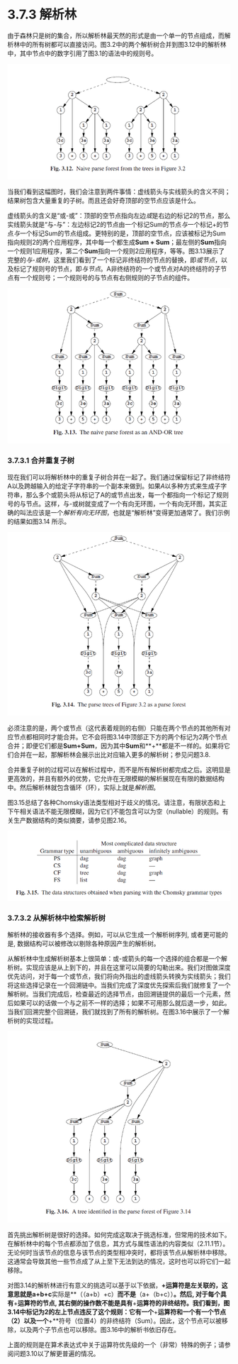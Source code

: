 # 3.7.3 解析林

由于森林只是树的集合，所以解析林最天然的形式是由一个单一的节点组成，而解析林中的所有树都可以直接访问。图3.2中的两个解析树合并到图3.12中的解析林中，其中节点中的数字引用了图3.1的语法中的规则号。

![图1](../../img/3.7.3_1-Fig.3.12.png)

当我们看到这幅图时，我们会注意到两件事情：虚线箭头与实线箭头的含义不同；结果树包含大量重复的子树。而且还会好奇顶部的空节点应该是什么。

虚线箭头的含义是“或-或”：顶部的空节点指向左边*或*是右边的标记2的节点，那么实线箭头就是“与-与”：左边标记2的节点由一个标记Sum的节点*与*一个标记+的节点*与*一个标记Sum的节点组成。更特别的是，顶部的空节点，应该被标记为Sum指向规则2的两个应用程序，其中每一个都生成**Sum + Sum**；最左侧的**Sum**指向一个规则1应用程序，第二个**Sum**指向一个规则2应用程序，等等。图3.13展示了完整的*与-或树*，这里我们看到了一个标记非终结符的节点的替换，即*或节点*，以及标记了规则号的节点，即*与节点*。A非终结符的一个或节点对A的终结符的子节点有一个规则号；一个规则号的与节点有右侧规则的子节点的组件。

![图2](../../img/3.7.3_2-Fig.3.13.png)

### 3.7.3.1 合并重复子树

现在我们可以将解析林中的重复子树合并在一起了。我们通过保留标记了非终结符A以及跨越输入的给定子字符串的一个副本来做到。如果*A*以多种方式来生成子字符串，那么多个或箭头将从标记了A的或节点出发，每一个都指向一个标记了规则号的与节点。这样，与-或树就变成了一个有向无环图，一个有向无环图，其实正确的叫法应该是一个*解析有向无环图*，也就是“解析林”变得更加通常了。我们示例的结果如图3.14 所示。

![图3](../../img/3.7.3_3-Fig.3.14.png)

必须注意的是，两个或节点（这代表着规则的右侧）只能在两个节点的其他所有对应节点都相同时才能合并。它不会将图3.14中顶部正下方的两个标记为2两个节点合并；即便它们都是**Sum+Sum**，因为其中**Sum**和**+**都是不一样的。如果将它们合并在一起，那解析林会展示出比对应输入更多的解析树；参见问题3.8.

合并重复子树的过程可以在解析过程中，而不是所有解析树都完成之后。这明显是更高效的，并且有额外的优势，它允许在无限模糊的解析展现在有限的数据结构中。然后解析林就包含循环（环），实际上就是*解析图*。

图3.15总结了各种Chomsky语法类型相对于歧义的情况。请注意，有限状态和上下午相关语法不能无限模糊，因为它们不能包含可以为空（nullable）的规则。有关生产数据结构的类似摘要，请参见图2.16。

![图4](../../img/3.7.3_4-Fig.3.15.png)

### 3.7.3.2 从解析林中检索解析树

解析林的接收器有多个选择。例如，可以从它生成一个解析树序列, 或者更可能的是, 数据结构可以被修改以剔除各种原因产生的解析树。

从解析林中生成解析树基本上很简单：或-或箭头的每一个选择的组合都是一个解析树。实现应该是从上到下的，并且在这里可以简要的勾勒出来。我们对图做深度优先访问，对于每一个或节点，我们将向外指出的虚线箭头转换为实线箭头；我们将这些选择记录在一个回溯链中。当我们完成了深度优先探索后我们就修复了一个解析树。当我们完成后，检查最近的选择节点，由回溯链提供的最后一个元素，然后如果可以的话做一个与之前不一样的选择；如果不可用那么就后退一步，如此。当我们回溯完整个回溯链，我们就找到了所有的解析树。在图3.16中展示了一个解析树的实现过程。

![图5](../../img/3.7.3_5-Fig.3.16.png)

首先挑出解析树是很好的选择。如何完成这取决于挑选标准，但常用的技术如下。在解析林中的每个节点都添加了信息，其方式与属性语法的内容类似（2.11.1节）。无论何时当该节点的信息与该节点的类型相冲突时，都将该节点从解析林中移除。这通常会导致其他一些节点成了从上至下无法到达的情况，这时也可以将它们一起移除。

对图3.14的解析林进行有意义的挑选可以基于以下依据，**+**运算符是左关联的，这意思就是**a+b+c**实际是**（（a+b）+c）**而不是**（a+（b+c））**。然后, 对于每个具有**+**运算符的节点, 其右侧的操作数不能是具有**+**运算符的非终结符。我们看到，图3.14中标记为2的左上节点违反了这个规则：它有一个**+**运算符和一个有一个节点（2）以及一个**+**符号（位置4）的非终结符（Sum）。因此，这个节点可以被移除，以及两个子节点也可以移除。图3.16中的解析书依旧存在。

上面的规则是在算术表达式中关于运算符优先级的一个（非常）特殊的例子；请参阅问题3.10以了解更普遍的情况。